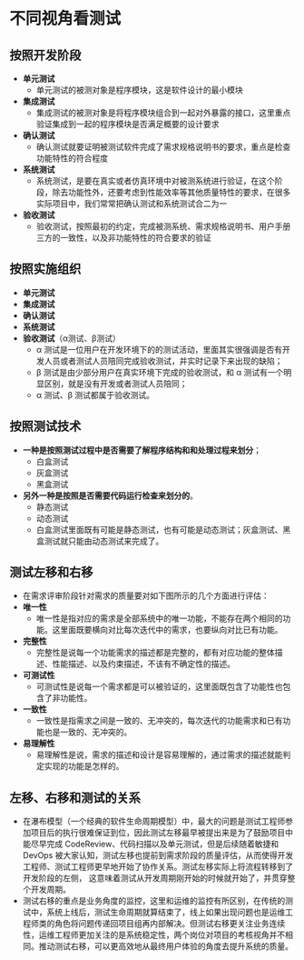 # 不同视角看测试
## 按照开发阶段
- **单元测试**
	- 单元测试的被测对象是程序模块，这是软件设计的最小模块
- **集成测试**
	- 集成测试的被测对象是将程序模块组合到一起对外暴露的接口，这里重点验证集成到一起的程序模块是否满足概要的设计要求
- **确认测试**
	- 确认测试就要证明被测试软件完成了需求规格说明书的要求，重点是检查功能特性的符合程度
- **系统测试**
	- 系统测试，是要在真实或者仿真环境中对被测系统进行验证，在这个阶段，除去功能性外，还要考虑到性能效率等其他质量特性的要求，在很多实际项目中，我们常常把确认测试和系统测试合二为一
- **验收测试**
	- 验收测试，按照最初的约定，完成被测系统、需求规格说明书、用户手册三方的一致性，以及非功能特性的符合要求的验证
## 按照实施组织
- **单元测试**
- **集成测试**
- **确认测试**
- **系统测试**
- **验收测试**（α测试、β测试）
	- α 测试是一位用户在开发环境下的的测试活动，里面其实很强调是否有开发人员或者测试人员陪同完成验收测试，并实时记录下来出现的缺陷；
	- β 测试是由少部分用户在真实环境下完成的验收测试，和 α 测试有一个明显区别，就是没有开发或者测试人员陪同；
	- α 测试、β 测试都属于验收测试。
## 按照测试技术
- **一种是按照测试过程中是否需要了解程序结构和和处理过程来划分**；
	- 白盒测试
	- 灰盒测试
	- 黑盒测试
- **另外一种是按照是否需要代码运行检查来划分的**。
	- 静态测试
	- 动态测试
	- 白盒测试里面既有可能是静态测试，也有可能是动态测试；灰盒测试、黑盒测试就只能由动态测试来完成了。
## 测试左移和右移
- 在需求评审阶段针对需求的质量要对如下图所示的几个方面进行评估：
- **唯一性**
	- 唯一性是指对应的需求是全部系统中的唯一功能，不能存在两个相同的功能。这里面既要横向对比每次迭代中的需求，也要纵向对比已有功能。
- **完整性**
	- 完整性是说每一个功能需求的描述都是完整的，都有对应功能的整体描述、性能描述、以及约束描述，不该有不确定性的描述。
- **可测试性**
	- 可测试性是说每一个需求都是可以被验证的，这里面既包含了功能性也包含了非功能性。
- **一致性**
	- 一致性是指需求之间是一致的、无冲突的，每次迭代的功能需求和已有功能也是一致的、无冲突的。
- **易理解性**
	- 易理解性是说，需求的描述和设计是容易理解的，通过需求的描述就能判定实现的功能是怎样的。
## 左移、右移和测试的关系
- 在瀑布模型（一个经典的软件生命周期模型）中，最大的问题是测试工程师参加项目后的执行很难保证到位，因此测试左移最早被提出来是为了鼓励项目中能尽早完成 CodeReview、代码扫描以及单元测试，但是后续随着敏捷和 DevOps 被大家认知，测试左移也提前到需求阶段的质量评估，从而使得开发工程师、测试工程师更早地开始了协作关系。测试左移实际上将流程转移到了开发阶段的左侧， 这意味着测试从开发周期刚开始的时候就开始了，并贯穿整个开发周期。
- 测试右移的重点是业务角度的监控，这里和运维的监控有所区别，在传统的测试中，系统上线后，测试生命周期就算结束了，线上如果出现问题也是运维工程师类的角色将问题传递回项目组再内部解决。但测试右移更关注业务连续性，运维工程师更加关注的是系统稳定性，两个岗位对项目的考核视角并不相同。推动测试右移，可以更高效地从最终用户体验的角度去提升系统的质量。